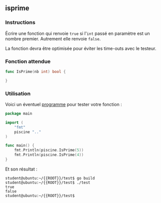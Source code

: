 ## isprime

### Instructions

Écrire une fonction qui renvoie `true` si l'`int` passé en paramètre est un nombre premier. Autrement elle renvoie `false`.

La fonction devra être optimisée pour éviter les time-outs avec le testeur.

### Fonction attendue

```go
func IsPrime(nb int) bool {

}
```

### Utilisation

Voici un éventuel [programme](TODO-LINK) pour tester votre fonction :

```go
package main

import (
	"fmt"
	piscine ".."
)

func main() {
	fmt.Println(piscine.IsPrime(5))
	fmt.Println(piscine.IsPrime(4))
}
```

Et son résultat :

```console
student@ubuntu:~/{{ROOT}}/test$ go build
student@ubuntu:~/{{ROOT}}/test$ ./test
true
false
student@ubuntu:~/{{ROOT}}/test$
```
